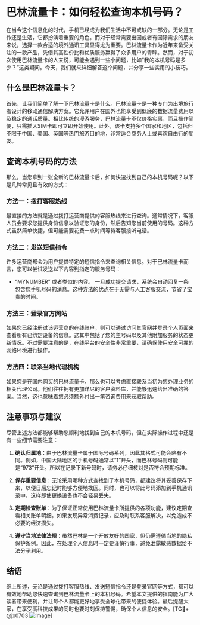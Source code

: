 # 巴林流量卡：如何轻松查询本机号码？

在当今这个信息化的时代，手机已经成为我们生活中不可或缺的一部分。无论是工作还是生活，它都扮演着重要的角色。而对于经常需要出国或者有国际需求的朋友来说，选择一款合适的境外通讯工具显得尤为重要。巴林流量卡作为近年来备受关注的一款产品，凭借其高性价比和优质服务赢得了众多用户的青睐。然而，对于初次使用巴林流量卡的人来说，可能会遇到一些小问题，比如“我的本机号码是多少？”这类疑问。今天，我们就来详细解答这个问题，并分享一些实用的小技巧。

## 什么是巴林流量卡？

首先，让我们简单了解一下巴林流量卡是什么。巴林流量卡是一种专门为出境旅行者设计的移动通信解决方案。它允许用户在国外也能享受到低廉的数据流量费用以及稳定的通话质量。相比传统的漫游服务，巴林流量卡不仅价格实惠，而且操作简便，只需插入SIM卡即可立即开始使用。此外，该卡支持多个国家和地区，包括但不限于中国、美国、英国等热门旅游目的地，非常适合商务人士或喜欢自由行的朋友。

## 查询本机号码的方法

那么，当您拿到一张全新的巴林流量卡后，如何快速找到自己的本机号码呢？以下是几种常见且有效的方式：

### 方法一：拨打客服热线
最直接的方法就是通过拨打运营商提供的客服热线来进行查询。通常情况下，客服人员会要求您提供身份信息以验证您的身份，然后告知您当前使用的号码。这种方式虽然简单快捷，但可能需要花费一点时间等待客服接听电话。

### 方法二：发送短信指令
许多运营商都会为用户提供特定的短信指令来查询相关信息。对于巴林流量卡而言，您可以尝试发送以下内容到指定的服务号码：
- “MYNUMBER” 或者类似的内容。
一旦成功提交请求，系统会自动回复一条包含您手机号码的消息。这种方法的优点在于无需与人工客服交流，节省了宝贵的时间。

### 方法三：登录官方网站
如果您已经注册过该运营商的在线账户，则可以通过访问其官网并登录个人页面来查看所有已绑定设备的信息。这其中包括了您的主号码以及其他附加服务的状态更新情况。不过需要注意的是，在线平台的安全性非常重要，请确保使用安全可靠的网络环境进行操作。

### 方法四：联系当地代理机构
如果您是在国内购买的巴林流量卡，那么也可以考虑直接联系当初为您办理业务的相关代理公司。他们往往拥有更加详尽的客户资料库，并能够迅速给出准确的答案。当然，这也意味着您必须额外付出一笔咨询费用来获取帮助。

## 注意事项与建议

尽管上述方法都能够帮助您顺利地找到自己的本机号码，但在实际操作过程中还是有一些细节需要注意：

1. **确认归属地**：由于巴林流量卡属于国际号码系列，因此其格式可能会略有不同。例如，中国大陆地区的手机号码通常以“1”开头，而巴林号码则可能是“973”开头。所以在记录下新号码时，请务必仔细核对是否符合预期标准。

2. **保存重要信息**：无论采用哪种方式查找到了本机号码，都建议将其妥善保存下来，以便日后忘记时能够方便地找回。同时，也可以将此号码添加到手机通讯录中，这样即使更换设备也不会轻易丢失。

3. **定期检查账单**：为了保证正常使用巴林流量卡所提供的各项功能，建议定期查看相关账单明细。如果发现异常消费记录，应及时联系客服解决，以免造成不必要的经济损失。

4. **遵守当地法律法规**：虽然巴林是一个开放友好的国家，但仍需遵循当地的隐私保护条例。因此，在处理个人信息时一定要谨慎行事，避免泄露敏感数据给不法分子利用。

## 结语

综上所述，无论是通过拨打客服热线、发送短信指令还是登录官网等方式，都可以有效地帮助您快速查询到巴林流量卡上的本机号码。希望本文提供的指南能为广大读者带来便利，并让每个人都能更好地享受全球化带来的便捷体验。最后提醒大家，在享受高科技成果的同时也要时刻保持警惕，确保个人信息的安全。[TG💪+ @jx0703 ![Image](https://github.com/user-attachments/assets/dbca1d08-cadb-493c-b0ec-ad6f7a83f270)]